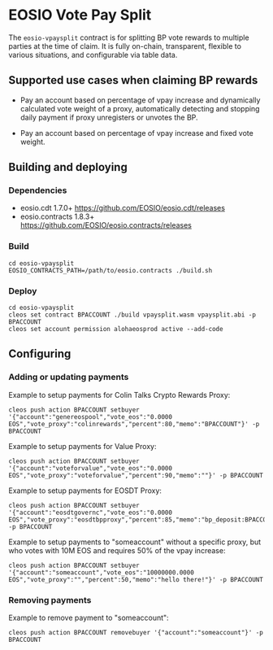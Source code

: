 # EOSIO Vote Pay Split
The `eosio-vpaysplit` contract is for splitting BP vote rewards to multiple parties at the time of claim. It is fully on-chain, transparent, flexible to various situations, and configurable via table data.

## Supported use cases when claiming BP rewards

- Pay an account based on percentage of vpay increase and dynamically calculated vote weight of a proxy, automatically detecting and stopping daily payment if proxy unregisters or unvotes the BP.

- Pay an account based on percentage of vpay increase and fixed vote weight.

## Building and deploying

### Dependencies

- eosio.cdt 1.7.0+ https://github.com/EOSIO/eosio.cdt/releases
- eosio.contracts 1.8.3+ https://github.com/EOSIO/eosio.contracts/releases

### Build

```
cd eosio-vpaysplit
EOSIO_CONTRACTS_PATH=/path/to/eosio.contracts ./build.sh
```

### Deploy

```
cd eosio-vpaysplit
cleos set contract BPACCOUNT ./build vpaysplit.wasm vpaysplit.abi -p BPACCOUNT
cleos set account permission alohaeosprod active --add-code
```

## Configuring

### Adding or updating payments

Example to setup payments for Colin Talks Crypto Rewards Proxy:

```
cleos push action BPACCOUNT setbuyer '{"account":"genereospool","vote_eos":"0.0000 EOS","vote_proxy":"colinrewards","percent":80,"memo":"BPACCOUNT"}' -p BPACCOUNT
```

Example to setup payments for Value Proxy:

```
cleos push action BPACCOUNT setbuyer '{"account":"voteforvalue","vote_eos":"0.0000 EOS","vote_proxy":"voteforvalue","percent":90,"memo":""}' -p BPACCOUNT
```

Example to setup payments for EOSDT Proxy:

```
cleos push action BPACCOUNT setbuyer '{"account":"eosdtgovernc","vote_eos":"0.0000 EOS","vote_proxy":"eosdtbpproxy","percent":85,"memo":"bp_deposit:BPACCOUNT"}' -p BPACCOUNT
```

Example to setup payments to "someaccount" without a specific proxy, but who votes with 10M EOS and requires 50% of the vpay increase:

```
cleos push action BPACCOUNT setbuyer '{"account":"someaccount","vote_eos":"10000000.0000 EOS","vote_proxy":"","percent":50,"memo":"hello there!"}' -p BPACCOUNT
```

### Removing payments

Example to remove payment to "someaccount":

```
cleos push action BPACCOUNT removebuyer '{"account":"someaccount"}' -p BPACCOUNT
```
